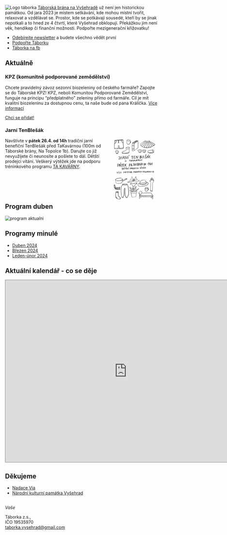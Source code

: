 ![Logo táborka](Táborka-logo.png "logo taborka")
[Táborská brána na Vyšehradě](https://mapy.cz/s/kupodozeju) už není jen historickou památkou. Od jara 2023 je místem setkávání, kde mohou místní tvořit, relaxovat a vzdělávat se. Prostor, kde se potkávají sousedé, kteří by se jinak nepotkali a to hned ze 4 čtvrtí, které Vyšehrad obklopují. Překážkou jim není věk, hendikep či finanční možnosti. Podpořte mezigenerační křižovatku!

* [Odebírejte newsletter](https://dashboard.mailerlite.com/forms/349654/86367320907187267/share) a budete všechno vědět první
* [Podpořte Táborku](https://www.darujme.cz/taborka)
* [Táborka na fb](https://www.facebook.com/taborka.vysehrad)

## Aktuálně

### KPZ (komunitně podporované zemědělství)
Chcete pravidelný závoz sezonní biozeleniny od českého farmáře? Zapojte se do Táborské KPZ! KPZ, neboli Komunitou Podporované Zemědělství, funguje na principu “předplatného” zeleniny přímo od farmáře. Cíl je mít kvalitní biozeleninu za dostupnou cenu, ta naše bude od pana Králíčka. [Více informací](Pages/KPZ_info.html)

[Chci se přidat!](https://forms.gle/oTo25KnvjsUN8kZq6)

### Jarní TenBlešák
<a href="Imgs/2024-04-TenBlesak_fullRes.jpg"><img align="right" width="150" src="Imgs/2024-04-TenBlesak.jpg"></a>

Navštivte v **pátek 26.4. od 14h** tradiční jarní benefiční TenBlešák před TaKavárnou (100m od Táborské brány, Na Topolce 1b). Darujte co již nevyužijete či neunosíte a pošlete to dál. Dětští prodejci vítáni. Veškerý výtěžek jde na podporu tréninkového programu [TA KAVÁRNY](http://www.takavarna.cz/). 

<br />
<br />
<br />
<br />

## Program duben
![program aktualni](Programy/Táborka-DUBEN-2024.jpg)

## Programy minulé
* [Duben 2024](Programy/Táborka-DUBEN-2024.pdf)
* [Březen 2024](Programy/Táborka-BŘEZEN-2024-v2d.pdf)
* [Leden-únor 2024](Programy/Taborka-A4-plakat-ledenunor.pdf)


## Aktuální kalendář - co se děje
<iframe src="https://calendar.google.com/calendar/embed?height=600&wkst=2&ctz=Europe%2FPrague&bgcolor=%23ffffff&showCalendars=0&src=dGFib3JrYS52eXNlaHJhZEBnbWFpbC5jb20&color=%23F6BF26" style="border:solid 1px #777" width="800" height="600" frameborder="0" scrolling="no"></iframe>


## Děkujeme
*  [Nadace Via](https://www.nadacevia.cz/)
*  [Národní kulturní památka Vyšehrad](https://www.praha-vysehrad.cz/cs)

\
*Vaše*

Táborka z.s., \
IČO 19535970\
[taborka.vysehrad@gmail.com](mailto:taborka.vysehrad@gmail.com)
